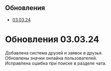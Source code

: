 ## Обновления
- [03.03.24](#Обновления)


# Обновления 03.03.24
Добавлена система друзей и заявок в друзья.<br>
Обновлены значки онлайна пользователей.<br>
Исправлена ошибка при поиске в разделе чата.<br>

